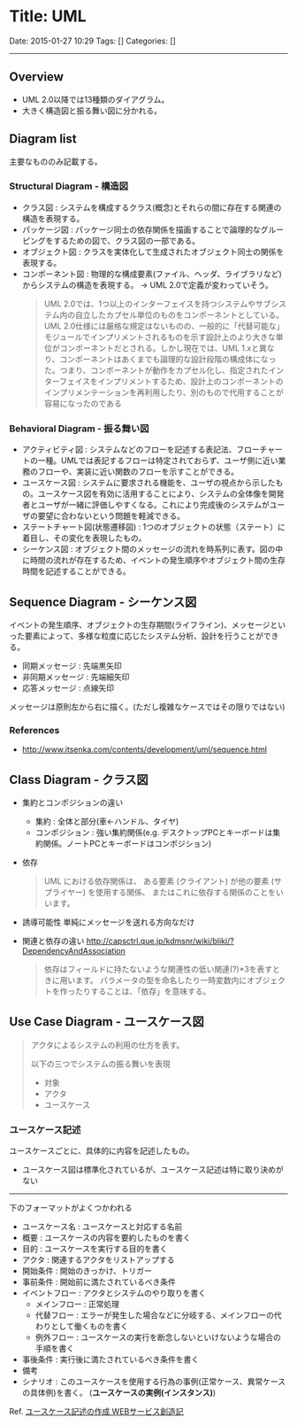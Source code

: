 # Title: UML

Date: 2015-01-27 10:29
Tags: []
Categories: []

---

## Overview

* UML 2.0以降では13種類のダイアグラム。
* 大きく構造図と振る舞い図に分かれる。

## Diagram list

主要なもののみ記載する。

### Structural Diagram - 構造図

* クラス図         : システムを構成するクラス(概念)とそれらの間に存在する関連の構造を表現する。
* パッケージ図     : パッケージ同士の依存関係を描画することで論理的なグルーピングをするための図で、クラス図の一部である。
* オブジェクト図   : クラスを実体化して生成されたオブジェクト同士の関係を表現する。
* コンポーネント図 : 物理的な構成要素(ファイル、ヘッダ、ライブラリなど)からシステムの構造を表現する。
	-> UML 2.0で定義が変わっていそう。
	> UML 2.0では、1つ以上のインターフェイスを持つシステムやサブシステム内の自立したカプセル単位のものをコンポーネントとしている。UML 2.0仕様には厳格な規定はないものの、一般的に「代替可能な」モジュールでインプリメントされるものを示す設計上のより大きな単位がコンポーネントだとされる。しかし現在では、UML 1.xと異なり、コンポーネントはあくまでも論理的な設計段階の構成体になった。つまり、コンポーネントが動作をカプセル化し、指定されたインターフェイスをインプリメントするため、設計上のコンポーネントのインプリメンテーションを再利用したり、別のもので代用することが容易になったのである

### Behavioral Diagram - 振る舞い図

* アクティビティ図               : システムなどのフローを記述する表記法、フローチャートの一種。UMLでは表記するフローは特定されておらず、ユーザ側に近い業務のフローや、実装に近い関数のフローを示すことができる。
* ユースケース図                 : システムに要求される機能を、ユーザの視点から示したもの。ユースケース図を有効に活用することにより、システムの全体像を開発者とユーザが一緒に評価しやすくなる。これにより完成後のシステムがユーザの要望に合わないという問題を軽減できる。
* ステートチャート図(状態遷移図) : 1つのオブジェクトの状態（ステート）に着目し、その変化を表現したもの。
* シーケンス図                   : オブジェクト間のメッセージの流れを時系列に表す。図の中に時間の流れが存在するため、イベントの発生順序やオブジェクト間の生存時間を記述することができる。

## Sequence Diagram - シーケンス図

イベントの発生順序、オブジェクトの生存期間(ライフライン)、メッセージといった要素によって、多様な粒度に応じたシステム分析、設計を行うことができる。

* 同期メッセージ   : 先端黒矢印
* 非同期メッセージ : 先端細矢印
* 応答メッセージ   : 点線矢印

メッセージは原則左から右に描く。(ただし複雑なケースではその限りではない)

### References

* <http://www.itsenka.com/contents/development/uml/sequence.html>

## Class Diagram - クラス図

* 集約とコンポジションの違い
	* 集約           : 全体と部分(車<-ハンドル、タイヤ)
	* コンポジション : 強い集約関係(e.g. デスクトップPCとキーボードは集約関係。ノートPCとキーボードはコンポジション)

* 依存
	> UML における依存関係は、 ある要素 (クライアント) が他の要素 (サプライヤー) を使用する関係、 またはこれに依存する関係のことをいいます。

* 誘導可能性
	単純にメッセージを送れる方向なだけ

* 関連と依存の違い
	<http://capsctrl.que.jp/kdmsnr/wiki/bliki/?DependencyAndAssociation>
	> 依存はフィールドに持たないような関連性の低い関連(?)\*3を表すときに用います。
	> パラメータの型を命名したり一時変数内にオブジェクトを作ったりすることは、「依存」を意味する。

## Use Case Diagram - ユースケース図

> アクタによるシステムの利用の仕方を表す。
>
> 以下の三つでシステムの振る舞いを表現
> * 対象
> * アクタ
> * ユースケース

### ユースケース記述

ユースケースごとに、具体的に内容を記述したもの。

* ユースケース図は標準化されているが、ユースケース記述は特に取り決めがない

---

下のフォーマットがよくつかわれる

* ユースケース名 : ユースケースと対応する名前
* 概要           : ユースケースの内容を要約したものを書く
* 目的           : ユースケースを実行する目的を書く
* アクタ         : 関連するアクタをリストアップする
* 開始条件       : 開始のきっかけ、トリガー
* 事前条件       : 開始前に満たされているべき条件
* イベントフロー : アクタとシステムのやり取りを書く
	* メインフロー : 正常処理
	* 代替フロー   : エラーが発生した場合などに分岐する、メインフローの代わりとして働くものを書く
	* 例外フロー   : ユースケースの実行を断念しないといけないような場合の手順を書く
* 事後条件       : 実行後に満たされているべき条件を書く
* 備考
* シナリオ       : このユースケースを使用する行為の事例(正常ケース、異常ケースの具体例)を書く。
	(**ユースケースの実例(インスタンス)**)

Ref. [ユースケース記述の作成 WEBサービス創造記](http://linuxserver.jp/%E8%A8%AD%E8%A8%88/uml/%E3%83%A6%E3%83%BC%E3%82%B9%E3%82%B1%E3%83%BC%E3%82%B9%E8%A8%98%E8%BF%B0)

